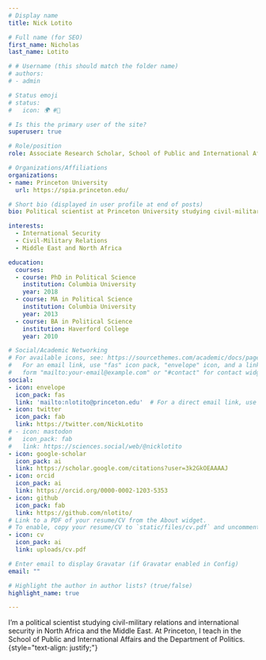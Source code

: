 ```yaml
---
# Display name
title: Nick Lotito

# Full name (for SEO)
first_name: Nicholas
last_name: Lotito

# # Username (this should match the folder name)
# authors:
# - admin

# Status emoji
# status:
#   icon: 🌍 #🛵 

# Is this the primary user of the site?
superuser: true

# Role/position
role: Associate Research Scholar, School of Public and International Affairs

# Organizations/Affiliations
organizations:
- name: Princeton University
  url: https://spia.princeton.edu/

# Short bio (displayed in user profile at end of posts)
bio: Political scientist at Princeton University studying civil-military relations and international security in North Africa and the Middle East.

interests:
  - International Security
  - Civil-Military Relations
  - Middle East and North Africa

education:
  courses:
  - course: PhD in Political Science
    institution: Columbia University
    year: 2018
  - course: MA in Political Science
    institution: Columbia University
    year: 2013
  - course: BA in Political Science
    institution: Haverford College
    year: 2010

# Social/Academic Networking
# For available icons, see: https://sourcethemes.com/academic/docs/page-builder/#icons
#   For an email link, use "fas" icon pack, "envelope" icon, and a link in the
#   form "mailto:your-email@example.com" or "#contact" for contact widget.
social:
- icon: envelope
  icon_pack: fas
  link: 'mailto:nlotito@princeton.edu'  # For a direct email link, use "mailto:test@example.org".
- icon: twitter
  icon_pack: fab
  link: https://twitter.com/NickLotito
# - icon: mastodon
#   icon_pack: fab
#   link: https://sciences.social/web/@nicklotito
- icon: google-scholar
  icon_pack: ai
  link: https://scholar.google.com/citations?user=3k2GkOEAAAAJ
- icon: orcid
  icon_pack: ai
  link: https://orcid.org/0000-0002-1203-5353
- icon: github
  icon_pack: fab
  link: https://github.com/nlotito/
# Link to a PDF of your resume/CV from the About widget.
# To enable, copy your resume/CV to `static/files/cv.pdf` and uncomment the lines below.
- icon: cv
  icon_pack: ai
  link: uploads/cv.pdf

# Enter email to display Gravatar (if Gravatar enabled in Config)
email: ""

# Highlight the author in author lists? (true/false)
highlight_name: true

---
```


I’m a political scientist studying civil-military relations and international security in North Africa and the Middle East. At Princeton, I teach in the School of Public and International Affairs and the Department of Politics.<a rel="me" href="https://sciences.social/web/@nicklotito"></a>
{style="text-align: justify;"}

